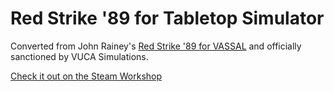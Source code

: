 # Red Strike '89 for Tabletop Simulator
Converted from John Rainey's [Red Strike '89 for VASSAL](https://vassalengine.org/wiki/Module:Red_Strike) and officially sanctioned by VUCA Simulations.

[Check it out on the Steam Workshop](https://steamcommunity.com/sharedfiles/filedetails/?id=3451498099)
